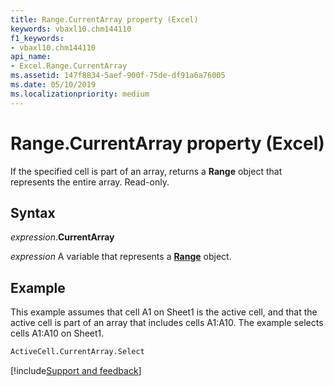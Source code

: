 ```yaml
---
title: Range.CurrentArray property (Excel)
keywords: vbaxl10.chm144110
f1_keywords:
- vbaxl10.chm144110
api_name:
- Excel.Range.CurrentArray
ms.assetid: 147f8834-5aef-900f-75de-df91a6a76005
ms.date: 05/10/2019
ms.localizationpriority: medium
---
```



# Range.CurrentArray property (Excel)

If the specified cell is part of an array, returns a **Range** object that represents the entire array. Read-only.


## Syntax

_expression_.**CurrentArray**

_expression_ A variable that represents a **[Range](excel.range(object).md)** object.


## Example

This example assumes that cell A1 on Sheet1 is the active cell, and that the active cell is part of an array that includes cells A1:A10. The example selects cells A1:A10 on Sheet1.

```vb
ActiveCell.CurrentArray.Select
```



[!include[Support and feedback](~/includes/feedback-boilerplate.md)]
